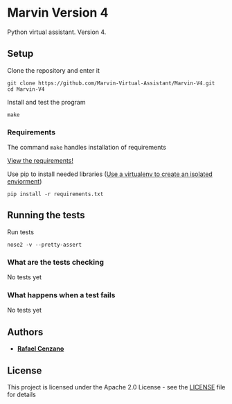 # Marvin Version 4

Python virtual assistant. Version 4.


## Setup

Clone the repository and enter it

```
git clone https://github.com/Marvin-Virtual-Assistant/Marvin-V4.git
cd Marvin-V4
```

Install and test the program

```
make
```

### Requirements

The command `make` handles installation of requirements

[View the requirements!](requirements.txt)

Use pip to install needed libraries ([Use a virtualenv to create an isolated enviorment](https://virtualenv.pypa.io/en/latest/))

```
pip install -r requirements.txt
```

## Running the tests

Run tests

```
nose2 -v --pretty-assert
```

### What are the tests checking

No tests yet

### What happens when a test fails

No tests yet

## Authors

* [**Rafael Cenzano**](https://github.com/RafaelCenzano)

## License

This project is licensed under the Apache 2.0 License - see the [LICENSE](LICENSE) file for details
